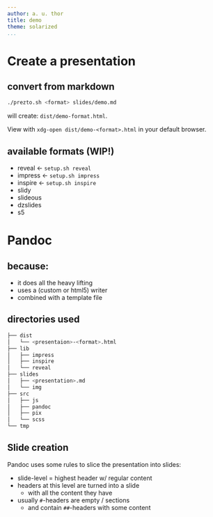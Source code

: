 ```yaml
---
author: a. u. thor
title: demo
theme: solarized
...
```


# Create a presentation

## convert from markdown

```bash
./prezto.sh <format> slides/demo.md
```

will create: `dist/demo-format.html`.

View with `xdg-open dist/demo-<format>.html` in your default browser.


## available formats (WIP!)

- reveal <- `setup.sh reveal`
- impress <- `setup.sh impress`
- inspire <- `setup.sh inspire`
- slidy
- slideous
- dzslides
- s5

# Pandoc

## because:
- it does all the heavy lifting
- uses a (custom or html5) writer
- combined with a template file

## directories used

```bash
├── dist
│   └── <presentaion>-<format>.html
├── lib
│   ├── impress
│   ├── inspire
│   └── reveal
├── slides
│   ├── <presentation>.md
│   └── img
├── src
│   ├── js
│   ├── pandoc
│   ├── pix
│   └── scss
└── tmp
```

## Slide creation

Pandoc uses some rules to slice the presentation into slides:

- slide-level = highest header w/ regular content
- headers at this level are turned into a slide
    + with all the content they have
- usually `#`-headers are empty / sections
    + and contain `##`-headers with some content

